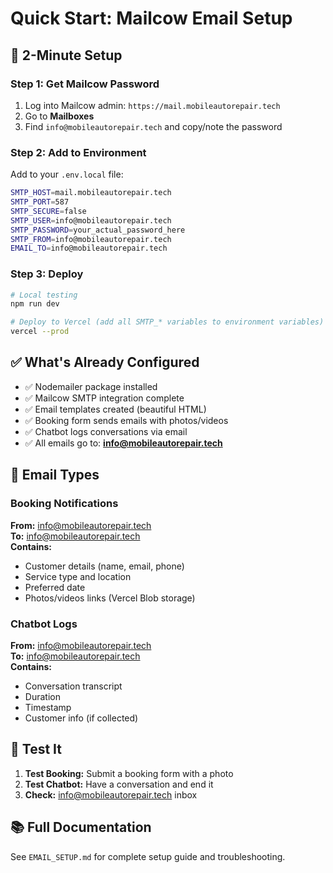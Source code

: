 # Quick Start: Mailcow Email Setup

## 🚀 2-Minute Setup

### Step 1: Get Mailcow Password
1. Log into Mailcow admin: `https://mail.mobileautorepair.tech`
2. Go to **Mailboxes**
3. Find `info@mobileautorepair.tech` and copy/note the password

### Step 2: Add to Environment
Add to your `.env.local` file:
```bash
SMTP_HOST=mail.mobileautorepair.tech
SMTP_PORT=587
SMTP_SECURE=false
SMTP_USER=info@mobileautorepair.tech
SMTP_PASSWORD=your_actual_password_here
SMTP_FROM=info@mobileautorepair.tech
EMAIL_TO=info@mobileautorepair.tech
```

### Step 3: Deploy
```bash
# Local testing
npm run dev

# Deploy to Vercel (add all SMTP_* variables to environment variables)
vercel --prod
```

## ✅ What's Already Configured

- ✅ Nodemailer package installed
- ✅ Mailcow SMTP integration complete
- ✅ Email templates created (beautiful HTML)
- ✅ Booking form sends emails with photos/videos
- ✅ Chatbot logs conversations via email
- ✅ All emails go to: **info@mobileautorepair.tech**

## 📧 Email Types

### Booking Notifications
**From:** info@mobileautorepair.tech  
**To:** info@mobileautorepair.tech  
**Contains:**
- Customer details (name, email, phone)
- Service type and location
- Preferred date
- Photos/videos links (Vercel Blob storage)

### Chatbot Logs
**From:** info@mobileautorepair.tech  
**To:** info@mobileautorepair.tech  
**Contains:**
- Conversation transcript
- Duration
- Timestamp
- Customer info (if collected)

## 🧪 Test It

1. **Test Booking:** Submit a booking form with a photo
2. **Test Chatbot:** Have a conversation and end it
3. **Check:** info@mobileautorepair.tech inbox

## 📚 Full Documentation

See `EMAIL_SETUP.md` for complete setup guide and troubleshooting.
